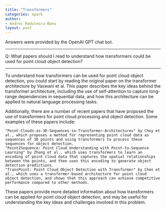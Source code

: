 ```yaml
---
title: "Transformers"
categories: spark
author:
- Andrei Radulescu-Banu
layout: post
---
```


Answers were provided by the OpenAI GPT chat bot.

---

Q: What papers should I read to understand how transformers could be used for point cloud object detection?

---

To understand how transformers can be used for point cloud object detection, you could start by reading the original paper on the transformer architecture by Vaswani et al. This paper describes the key ideas behind the transformer architecture, including the use of self-attention to capture long-range dependencies in sequential data, and how this architecture can be applied to natural language processing tasks.

Additionally, there are a number of recent papers that have proposed the use of transformers for point cloud processing and object detection. Some examples of these papers include:

    "Point-Clouds-as-3D-Sequences-in-Transformer-Architectures" by Choy et al., which proposes a method for representing point cloud data as sequences of 3D points and using transformers to process these sequences for object detection.
    "Point2Sequence: Point Cloud Understanding with Point-to-Sequence Learning" by Zhang et al., which uses transformers to learn an encoding of point cloud data that captures the spatial relationships between the points, and then uses this encoding to generate object detection predictions.
    "TransPoint: Point Cloud Object Detection with Transformer" by Chen et al., which uses a transformer-based architecture for point cloud object detection, and shows that this approach can achieve competitive performance compared to other methods.

These papers provide more detailed information about how transformers can be applied for point cloud object detection, and may be useful for understanding the key ideas and challenges involved in this problem.


